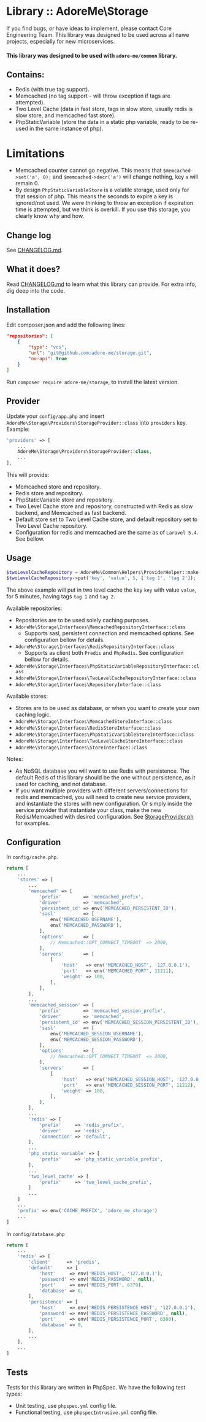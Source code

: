 # Library :: AdoreMe\Storage
If you find bugs, or have ideas to implement, please contact Core Engineering Team.
This library was designed to be used across all nawe projects, especially for new microservices.

#### This library was designed to be used with `adore-me/common` library.

## Contains:
- Redis (with true tag support).
- Memcached (no tag support - will throw exception if tags are attempted).
- Two Level Cache (data in fast store, tags in slow store, usually redis is slow store, and memcached fast store).
- PhpStaticVariable (store the data in a static php variable, ready to be re-used in the same instance of php).

# Limitations
- Memcached counter cannot go negative. This means that `$memcached->set('a', 0);` and `$memcached->decr('a')` will change nothing, key `a` will remain 0.
- By design `PhpStaticVariableStore` is a volatile storage, used only for that session of php. This means the seconds to expire a key is ignored/not used. We were thinking to throw an exception if expiration time is attempted, but we think is overkill. If you use this storage, you clearly know why and how.

## Change log
See [CHANGELOG.md](/CHANGELOG.md).

## What it does?
Read [CHANGELOG.md](/CHANGELOG.md) to learn what this library can provide.
For extra info, dig deep into the code.

## Installation
Edit composer.json and add the following lines:
```json
"repositories": [
    {
        "type": "vcs",
        "url": "git@github.com:adore-me/storage.git",
        "no-api": true
    }
]
```

Run `composer require adore-me/storage`, to install the latest version.

## Provider
Update your `config/app.php` and insert `AdoreMe\Storage\Providers\StorageProvider::class` into `providers` key.
Example:
```php
'providers' => [
    ...
    AdoreMe\Storage\Providers\StorageProvider::class,
    ...
],
```
This will provide:
- Memcached store and repository.
- Redis store and repository.
- PhpStaticVariable store and repository.
- Two Level Cache store and repository, constructed with Redis as slow backend, and Memcached as fast backend.
- Default store set to Two Level Cache store, and default repository set to Two Level Cache repository.
- Configuration for redis and memcached are the same as of `Laravel 5.4`. See bellow.

## Usage
```php
$twoLevelCacheRepository = AdoreMe\Common\Helpers\ProviderHelper::make(AdoreMe\Storage\Interfaces\TwoLevelCacheRepositoryInterface::class);
$twoLevelCacheRepository->put('key', 'value', 5, ['tag 1', 'tag 2']);
```
The above example will put in two level cache the key `key` with value `value`, for 5 minutes, having tags `tag 1` and `tag 2`.

Available repositories:
- Repositories are to be used solely caching purposes.
- `AdoreMe\Storage\Interfaces\MemcachedRepositoryInterface::class`
  - Supports sasl, persistent connection and memcached options. See configuration bellow for details.
- `AdoreMe\Storage\Interfaces\RedisRepositoryInterface::class`
  - Supports as client both `Predis` and `PhpRedis`. See configuration bellow for details.
- `AdoreMe\Storage\Interfaces\PhpStaticVariableRepositoryInterface::class`
- `AdoreMe\Storage\Interfaces\TwoLevelCacheRepositoryInterface::class`
- `AdoreMe\Storage\Interfaces\RepositoryInterface::class`

Available stores:
- Stores are to be used as database, or when you want to create your own caching logic.
- `AdoreMe\Storage\Interfaces\MemcachedStoreInterface::class`
- `AdoreMe\Storage\Interfaces\RedisStoreInterface::class`
- `AdoreMe\Storage\Interfaces\PhpStaticVariableStoreInterface::class`
- `AdoreMe\Storage\Interfaces\TwoLevelCacheStoreInterface::class`
- `AdoreMe\Storage\Interfaces\StoreInterface::class`

Notes:
- As NoSQL database you will want to use Redis with persistence. The default Redis of this library should be the one without persistence, as it used for caching, and not database.
- If you want multiple providers with different servers/connections for redis and memcached, you will need to create new service providers, and instantiate the stores with new configuration. Or simply inside the service provider that instantiate your class, make the new Redis/Memcached with desired configuration. See [StorageProvider.ph](/src/Providers/StorageProvider.php) for examples. 

## Configuration
In `config/cache.php`.
```php
return [
    ...
    'stores' => [
        ...
        'memcached' => [
            'prefix'        => 'memcached_prefix',
            'driver'        => 'memcached',
            'persistent_id' => env('MEMCACHED_PERSISTENT_ID'),
            'sasl'          => [
                env('MEMCACHED_USERNAME'),
                env('MEMCACHED_PASSWORD'),
            ],
            'options'       => [
                // Memcached::OPT_CONNECT_TIMEOUT  => 2000,
            ],
            'servers'       => [
                [
                    'host'   => env('MEMCACHED_HOST', '127.0.0.1'),
                    'port'   => env('MEMCACHED_PORT', 11211),
                    'weight' => 100,
                ],
            ],
        ],
        ...
        'memcached_session' => [
            'prefix'        => 'memcached_session_prefix',
            'driver'        => 'memcached',
            'persistent_id' => env('MEMCACHED_SESSION_PERSISTENT_ID'),
            'sasl'          => [
                env('MEMCACHED_SESSION_USERNAME'),
                env('MEMCACHED_SESSION_PASSWORD'),
            ],
            'options'       => [
                // Memcached::OPT_CONNECT_TIMEOUT  => 2000,
            ],
            'servers'       => [
                [
                    'host'   => env('MEMCACHED_SESSION_HOST', '127.0.0.1'),
                    'port'   => env('MEMCACHED_SESSION_PORT', 11212),
                    'weight' => 100,
                ],
            ],
        ],
        ...
        'redis' => [
            'prefix'     => 'redis_prefix',
            'driver'     => 'redis',
            'connection' => 'default',
        ],
        ...
        'php_static_variable' => [
            'prefix'     => 'php_static_variable_prefix',
        ],
        ...
        'two_level_cache' => [
            'prefix'     => 'two_level_cache_prefix',
        ]
        ...
    ]
    ...
    'prefix' => env('CACHE_PREFIX', 'adore_me_storage')
    ...
]
```

In `config/database.php`
```php
return [
    ...
    'redis' => [
        'client'      => 'predis',
        'default'     => [
            'host'     => env('REDIS_HOST', '127.0.0.1'),
            'password' => env('REDIS_PASSWORD', null),
            'port'     => env('REDIS_PORT', 6379),
            'database' => 0,
        ],
        'persistence' => [
            'host'     => env('REDIS_PERSISTENCE_HOST', '127.0.0.1'),
            'password' => env('REDIS_PERSISTENCE_PASSWORD', null),
            'port'     => env('REDIS_PERSISTENCE_PORT', 6380),
            'database' => 0,
        ],
        ...
    ],
    ...
]
```

## Tests
Tests for this library are written in PhpSpec.
We have the following test types:
- Unit testing, use `phpspec.yml` config file.
- Functional testing, use `phpspecIntrusive.yml` config file.